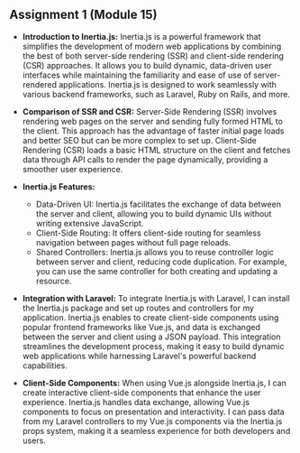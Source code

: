 ## Assignment 1 (Module 15)

* **Introduction to Inertia.js:**
Inertia.js is a powerful framework that simplifies the development of modern web applications by combining the best of both server-side rendering (SSR) and client-side rendering (CSR) approaches. It allows you to build dynamic, data-driven user interfaces while maintaining the familiarity and ease of use of server-rendered applications. Inertia.js is designed to work seamlessly with various backend frameworks, such as Laravel, Ruby on Rails, and more.

* **Comparison of SSR and CSR:**
  Server-Side Rendering (SSR) involves rendering web pages on the server and sending fully formed HTML to the client. This approach has the advantage of faster initial page loads and better SEO but can be more complex to set up. Client-Side Rendering (CSR) loads a basic HTML structure on the client and fetches data through API calls to render the page dynamically, providing a smoother user experience.

* **Inertia.js Features:**
    - Data-Driven UI: Inertia.js facilitates the exchange of data between the server and client, allowing you to build dynamic UIs without writing extensive JavaScript.
    - Client-Side Routing: It offers client-side routing for seamless navigation between pages without full page reloads.
    - Shared Controllers: Inertia.js allows you to reuse controller logic between server and client, reducing code duplication. For example, you can use the same controller for both creating and updating a resource.

* **Integration with Laravel:**
To integrate Inertia.js with Laravel, I can install the Inertia.js package and set up routes and controllers for my application. Inertia.js enables to create client-side components using popular frontend frameworks like Vue.js, and data is exchanged between the server and client using a JSON payload. This integration streamlines the development process, making it easy to build dynamic web applications while harnessing Laravel's powerful backend capabilities.

* **Client-Side Components:**
  When using Vue.js alongside Inertia.js, I can create interactive client-side components that enhance the user experience. Inertia.js handles data exchange, allowing Vue.js components to focus on presentation and interactivity. I can pass data from my Laravel controllers to my Vue.js components via the Inertia.js props system, making it a seamless experience for both developers and users.
